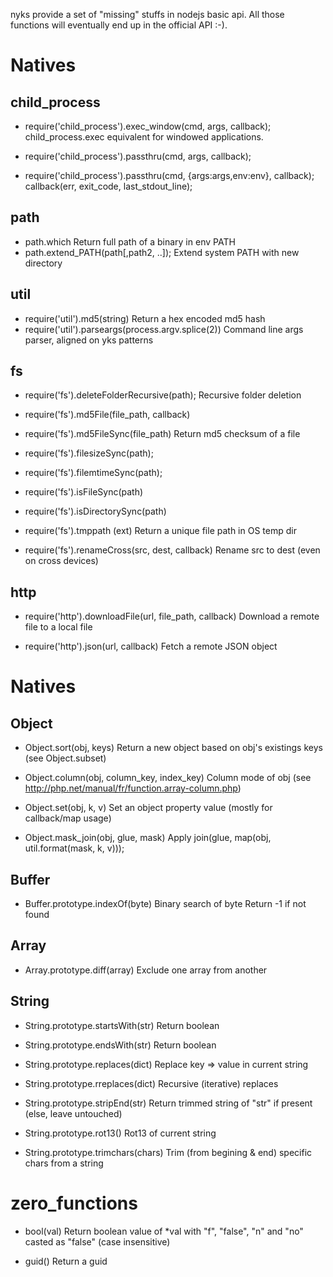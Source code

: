 nyks provide a set of "missing" stuffs in nodejs basic api.
All those functions will eventually end up in the official API :-).


# Natives

## child_process
* require('child_process').exec_window(cmd, args, callback);
child_process.exec equivalent for windowed applications.

* require('child_process').passthru(cmd, args, callback);
* require('child_process').passthru(cmd, {args:args,env:env}, callback);
callback(err, exit_code, last_stdout_line);


## path
* path.which
Return full path of a binary in env PATH
* path.extend_PATH(path[,path2, ..]);
Extend system PATH with new directory

## util
* require('util').md5(string)
Return a hex encoded md5 hash
* require('util').parseargs(process.argv.splice(2))
Command line args parser, aligned on yks patterns


## fs
* require('fs').deleteFolderRecursive(path);
Recursive folder deletion

* require('fs').md5File(file_path, callback)
* require('fs').md5FileSync(file_path)
Return md5 checksum of a file

* require('fs').filesizeSync(path);
* require('fs').filemtimeSync(path);
* require('fs').isFileSync(path)
* require('fs').isDirectorySync(path)

* require('fs').tmppath (ext)
Return a unique file path in OS temp dir

* require('fs').renameCross(src, dest, callback)
Rename src to dest (even on cross devices)

## http
* require('http').downloadFile(url, file_path, callback)
Download a remote file to a local file

* require('http').json(url, callback)
Fetch a remote JSON object



# Natives
## Object
* Object.sort(obj, keys)
Return a new object based on obj's existings keys (see Object.subset)

* Object.column(obj, column_key, index_key)
Column mode of obj (see http://php.net/manual/fr/function.array-column.php)

* Object.set(obj, k, v)
Set an object property value (mostly for callback/map usage)

* Object.mask_join(obj, glue, mask)
Apply join(glue, map(obj, util.format(mask, k, v)));


## Buffer
* Buffer.prototype.indexOf(byte)
Binary search of byte
Return -1 if not found

## Array
* Array.prototype.diff(array)
Exclude one array from another

## String
* String.prototype.startsWith(str)
Return boolean

* String.prototype.endsWith(str)
Return boolean


* String.prototype.replaces(dict)
Replace key => value in current string

* String.prototype.rreplaces(dict)
Recursive (iterative) replaces


* String.prototype.stripEnd(str)
Return trimmed string of "str" if present (else, leave untouched)

* String.prototype.rot13()
Rot13 of current string

* String.prototype.trimchars(chars)
Trim (from begining & end) specific chars from a string


# zero_functions
* bool(val)
Return boolean value of *val with "f", "false", "n" and "no" casted as "false" (case insensitive)

* guid()
Return a guid
